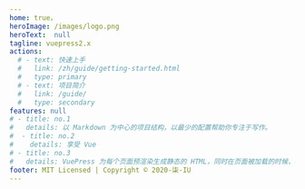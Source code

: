 ```yaml
---
home: true，
heroImage: /images/logo.png
heroText:  null
tagline: vuepress2.x
actions:
  # - text: 快速上手
  #   link: /zh/guide/getting-started.html
  #   type: primary
  # - text: 项目简介
  #   link: /guide/
  #   type: secondary
features: null
# - title: no.1
#   details: 以 Markdown 为中心的项目结构，以最少的配置帮助你专注于写作。
#  - title: no.2
#    details: 享受 Vue 
# - title: no.3
#   details: VuePress 为每个页面预渲染生成静态的 HTML，同时在页面被加载的时候，将作为 SPA 运行。
footer: MIT Licensed | Copyright © 2020-柒-IU
---
```


